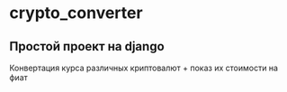 # crypto_converter

## Простой проект на django

Конвертация курса различных криптовалют + показ их стоимости на фиат
